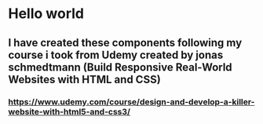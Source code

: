# Hello world
## I have created these components following my course i took from Udemy created by jonas schmedtmann (Build Responsive Real-World Websites with HTML and CSS)
### https://www.udemy.com/course/design-and-develop-a-killer-website-with-html5-and-css3/
